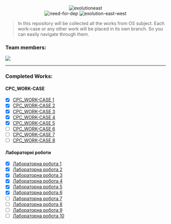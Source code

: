 <div align="center">
  <img src="https://github.com/user-attachments/assets/dcdd0d7c-164c-4a93-a6d8-84b6015c07aa" alt="exolutioneast">
</div>

<div align="center">
  <img src="https://github.com/user-attachments/assets/40402891-2a4d-425e-893c-8baeb86fb0b6" alt="need-for-dep">
  <img src="https://github.com/user-attachments/assets/f2633ec7-33bf-4506-9dcc-2ae1c6cba7ba" alt="exolution-east-west">
</div>

> In this repository will be collected all the works from OS subject. Each work-case or any other work will be placed in its own branch. So you can easily navigate through them.

### Team members:
<a href="https://github.com/refilutub/operationsystems/graphs/contributors">
  <img src="https://contrib.rocks/image?repo=refilutub/operationsystems" />
</a>

---

### Completed Works:

#### **СРС_WORK-CASE**
- [x] [СРС_WORK-CASE 1](https://github.com/refilutub/operationsystems/tree/%D0%A1%D0%A0%D0%A1_WORK-CASE-%E2%84%961)
- [x] [СРС_WORK-CASE 2](https://github.com/refilutub/operationsystems/tree/%D0%A1%D0%A0%D0%A1_WORK-CASE-%E2%84%962)
- [x] [СРС_WORK-CASE 3](https://github.com/refilutub/operationsystems/blob/main/%D0%A1%D0%A0%D0%A1_WORK-CASE%20%E2%84%963.md)
- [x] [СРС_WORK-CASE 4](https://github.com/refilutub/operationsystems/blob/main/%D0%A1%D0%A0%D0%A1_WORK-CASE%20%E2%84%964.md)
- [x] [СРС_WORK-CASE 5](https://github.com/refilutub/operationsystems/blob/main/%D0%A1%D0%A0%D0%A1_WORK-CASE%20%E2%84%965.md)
- [ ] [СРС_WORK-CASE 6](https://github.com/refilutub/operationsystems/tree/SRC_WORK-CASE-6)
- [ ] [СРС_WORK-CASE 7](https://github.com/refilutub/operationsystems/tree/SRC_WORK-CASE-7)
- [ ] [СРС_WORK-CASE 8](https://github.com/refilutub/operationsystems/tree/SRC_WORK-CASE-8)

#### **Лабораторні роботи**
- [x] [Лабораторна робота 1](https://github.com/refilutub/operationsystems/tree/%D0%9B%D0%B0%D0%B1%D0%BE%D1%80%D0%B0%D1%82%D0%BE%D1%80%D0%BD%D0%B0-%D1%80%D0%BE%D0%B1%D0%BE%D1%82%D0%B0-%E2%84%961-(%D0%B7%D0%B2%D1%96%D1%82))
- [x] [Лабораторна робота 2](https://github.com/refilutub/operationsystems/tree/%D0%9B%D0%B0%D0%B1%D0%BE%D1%80%D0%B0%D1%82%D0%BE%D1%80%D0%BD%D0%B0-%D1%80%D0%BE%D0%B1%D0%BE%D1%82%D0%B0-%E2%84%962-(%D0%B7%D0%B2%D1%96%D1%82))
- [x] [Лабораторна робота 3](https://github.com/refilutub/operationsystems/tree/%D0%9B%D0%B0%D0%B1%D0%BE%D1%80%D0%B0%D1%82%D0%BE%D1%80%D0%BD%D0%B0-%D1%80%D0%BE%D0%B1%D0%BE%D1%82%D0%B0-%E2%84%963-(%D0%B7%D0%B2%D1%96%D1%82))
- [x] [Лабораторна робота 4](https://github.com/refilutub/operationsystems/tree/%D0%9B%D0%B0%D0%B1%D0%BE%D1%80%D0%B0%D1%82%D0%BE%D1%80%D0%BD%D0%B0-%D1%80%D0%BE%D0%B1%D0%BE%D1%82%D0%B0-%E2%84%964-(%D0%B7%D0%B2%D1%96%D1%82))
- [x] [Лабораторна робота 5](https://github.com/refilutub/operationsystems/tree/%D0%9B%D0%B0%D0%B1%D0%BE%D1%80%D0%B0%D1%82%D0%BE%D1%80%D0%BD%D0%B0-%D1%80%D0%BE%D0%B1%D0%BE%D1%82%D0%B0-%E2%84%965-(%D0%B7%D0%B2%D1%96%D1%82))
- [x] [Лабораторна робота 6](https://github.com/refilutub/operationsystems/tree/%D0%9B%D0%B0%D0%B1%D0%BE%D1%80%D0%B0%D1%82%D0%BE%D1%80%D0%BD%D0%B0-%D1%80%D0%BE%D0%B1%D0%BE%D1%82%D0%B0-%E2%84%966-(%D0%B7%D0%B2%D1%96%D1%82))
- [ ] [Лабораторна робота 7](https://github.com/refilutub/operationsystems/tree/Lab-7)
- [ ] [Лабораторна робота 8](https://github.com/refilutub/operationsystems/tree/Lab-8)
- [ ] [Лабораторна робота 9](https://github.com/refilutub/operationsystems/tree/Lab-9)
- [ ] [Лабораторна робота 10](https://github.com/refilutub/operationsystems/tree/Lab-10)
